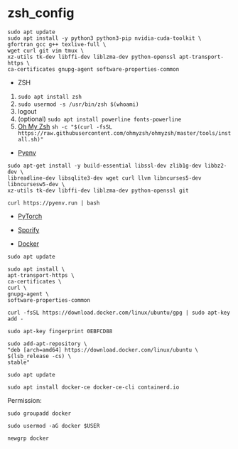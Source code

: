 # zsh_config

```
sudo apt update
sudo apt install -y python3 python3-pip nvidia-cuda-toolkit \
gfortran gcc g++ texlive-full \ 
wget curl git vim tmux \
xz-utils tk-dev libffi-dev liblzma-dev python-openssl apt-transport-https \
ca-certificates gnupg-agent software-properties-common
```

* ZSH
1. `sudo apt install zsh`
2. `sudo usermod -s /usr/bin/zsh $(whoami)`
3. logout
4. (optional) `sudo apt install powerline fonts-powerline`
5. [Oh My Zsh](https://github.com/ohmyzsh/ohmyzsh) `sh -c "$(curl -fsSL https://raw.githubusercontent.com/ohmyzsh/ohmyzsh/master/tools/install.sh)"`


* [Pyenv](https://github.com/pyenv/pyenv-installer)
```
sudo apt-get install -y build-essential libssl-dev zlib1g-dev libbz2-dev \
libreadline-dev libsqlite3-dev wget curl llvm libncurses5-dev libncursesw5-dev \
xz-utils tk-dev libffi-dev liblzma-dev python-openssl git

curl https://pyenv.run | bash
```

* [PyTorch](https://pytorch.org/get-started/locally/)

* [Sporify](https://www.spotify.com/ru-ru/download/linux/)

* [Docker](https://docs.docker.com/engine/install/ubuntu/)
```
sudo apt update

sudo apt install \
apt-transport-https \
ca-certificates \
curl \
gnupg-agent \
software-properties-common

curl -fsSL https://download.docker.com/linux/ubuntu/gpg | sudo apt-key add -

sudo apt-key fingerprint 0EBFCD88

sudo add-apt-repository \
"deb [arch=amd64] https://download.docker.com/linux/ubuntu \
$(lsb_release -cs) \
stable"

sudo apt update

sudo apt install docker-ce docker-ce-cli containerd.io
```

Permission:
```
sudo groupadd docker

sudo usermod -aG docker $USER

newgrp docker
```


